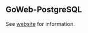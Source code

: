 ## GoWeb-PostgreSQL

See [website](http://localhost:4000/portfolio/golang-web-application-with-postgresql/) for information.